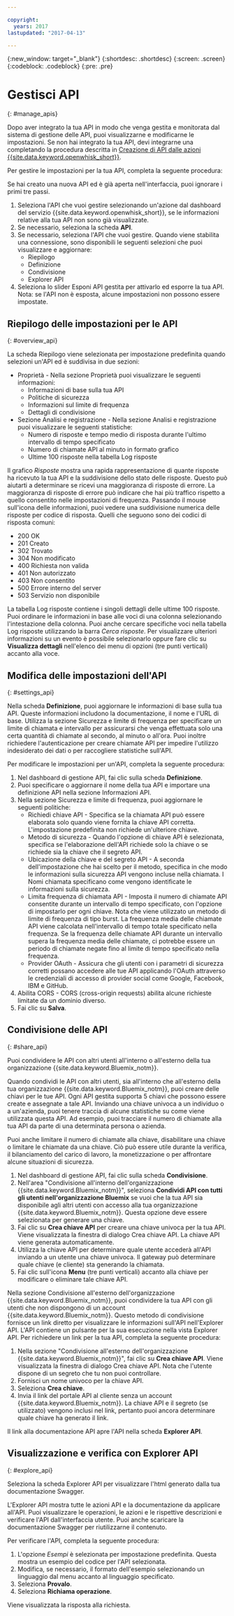 ```yaml
---

copyright:
  years: 2017
lastupdated: "2017-04-13"

---
```



{:new_window: target="_blank"}
{:shortdesc: .shortdesc}
{:screen: .screen}
{:codeblock: .codeblock}
{:pre: .pre}

# Gestisci API
{: #manage_apis}

Dopo aver integrato la tua API in modo che venga gestita e monitorata dal sistema di gestione delle API, puoi visualizzarne e modificarne le impostazioni. Se non hai integrato la tua API, devi integrarne una completando la procedura descritta in [Creazione di API dalle azioni {{site.data.keyword.openwhisk_short}}](manage_openwhisk_apis.html). 

Per gestire le impostazioni per la tua API, completa la seguente procedura:

Se hai creato una nuova API ed è già aperta nell'interfaccia, puoi ignorare i primi tre passi.

1. Seleziona l'API che vuoi gestire selezionando un'azione dal dashboard del servizio {{site.data.keyword.openwhisk_short}}, se le informazioni relative alla tua API non sono già visualizzate. 
2. Se necessario, seleziona la scheda **API**.
3. Se necessario, seleziona l'API che vuoi gestire. Quando viene stabilita una connessione, sono disponibili le seguenti selezioni che puoi visualizzare e aggiornare:
    * Riepilogo
    * Definizione
    * Condivisione
    * Explorer API
4. Seleziona lo slider Esponi API gestita per attivarlo ed esporre la tua API. Nota: se l'API non è esposta, alcune impostazioni non possono essere impostate.  

## Riepilogo delle impostazioni per le API
{: #overview_api}

La scheda Riepilogo viene selezionata per impostazione predefinita quando selezioni un'API ed è suddivisa in due sezioni:
* Proprietà - Nella sezione Proprietà puoi visualizzare le seguenti informazioni:
    * Informazioni di base sulla tua API
	* Politiche di sicurezza
	* Informazioni sul limite di frequenza
    * Dettagli di condivisione
* Sezione Analisi e registrazione - Nella sezione Analisi e registrazione puoi visualizzare le seguenti statistiche:
	* Numero di risposte e tempo medio di risposta durante l'ultimo intervallo di tempo specificato
    * Numero di chiamate API al minuto in formato grafico
    * Ultime 100 risposte nella tabella Log risposte
	
Il grafico *Risposte* mostra una rapida rappresentazione di quante risposte ha ricevuto la tua API e la suddivisione dello stato delle risposte. Questo può aiutarti a determinare se ricevi una maggioranza di risposte di errore. La maggioranza di risposte di errore può indicare che hai più traffico rispetto a quello consentito nelle impostazioni di frequenza. Passando il mouse sull'icona delle informazioni, puoi vedere una suddivisione numerica delle risposte per codice di risposta. Quelli che seguono sono dei codici di risposta comuni:
* 200  OK
* 201 Creato
* 302  Trovato
* 304  Non modificato
* 400  Richiesta non valida
* 401  Non autorizzato
* 403  Non consentito
* 500  Errore interno del server
* 503  Servizio non disponibile

La tabella Log risposte contiene i singoli dettagli delle ultime 100 risposte. Puoi ordinare le informazioni in base alle voci di una colonna selezionando l'intestazione della colonna. Puoi anche cercare specifiche voci nella tabella Log risposte utilizzando la barra *Cerca risposte*. Per visualizzare ulteriori informazioni su un evento è possibile selezionarlo oppure fare clic su **Visualizza dettagli** nell'elenco dei menu di opzioni (tre punti verticali) accanto alla voce.


## Modifica delle impostazioni dell'API
{: #settings_api}

Nella scheda **Definizione**, puoi aggiornare le informazioni di base sulla tua API. Queste informazioni includono la documentazione, il nome e l'URL di base. Utilizza la sezione Sicurezza e limite di frequenza per specificare un limite di chiamata e intervallo per assicurarsi che venga effettuata solo una certa quantità di chiamate al secondo, al minuto o all'ora. Puoi inoltre richiedere l'autenticazione per creare chiamate API per impedire l'utilizzo indesiderato dei dati o per raccogliere statistiche sull'API.

Per modificare le impostazioni per un'API, completa la seguente procedura:

1. Nel dashboard di gestione API, fai clic sulla scheda **Definizione**.
2. Puoi specificare o aggiornare il nome della tua API e importare una definizione API nella sezione Informazioni API.
3. Nella sezione Sicurezza e limite di frequenza, puoi aggiornare le seguenti politiche:
    * Richiedi chiave API - Specifica se la chiamata API può essere elaborata solo quando viene fornita la chiave API corretta. L'impostazione predefinita non richiede un'ulteriore chiave.
    * Metodo di sicurezza - Quando l'opzione di chiave API è selezionata, specifica se l'elaborazione dell'API richiede solo la chiave o se richiede sia la chiave che il segreto API. 
    * Ubicazione della chiave e del segreto API - A seconda dell'impostazione che hai scelto per il metodo, specifica in che modo le informazioni sulla sicurezza API vengono incluse nella chiamata. I Nomi chiamata specificano come vengono identificate le informazioni sulla sicurezza. 
    * Limita frequenza di chiamata API - Imposta il numero di chiamate API consentite durante un intervallo di tempo specificato, con l'opzione di impostarlo per ogni chiave. Nota che viene utilizzato un metodo di limite di frequenza di tipo burst. La frequenza media delle chiamate API viene calcolata nell'intervallo di tempo totale specificato nella frequenza. Se la frequenza delle chiamate API durante un intervallo supera la frequenza media delle chiamate, ci potrebbe essere un periodo di chiamate negate fino al limite di tempo specificato nella frequenza.   
    * Provider OAuth - Assicura che gli utenti con i parametri di sicurezza corretti possano accedere alle tue API applicando l'OAuth attraverso le credenziali di accesso di provider social come Google, Facebook, IBM e GitHub.
4. Abilita CORS - CORS (cross-origin requests) abilita alcune richieste limitate da un dominio diverso.
5. Fai clic su **Salva**.

## Condivisione delle API
{: #share_api}

Puoi condividere le API con altri utenti all'interno o all'esterno della tua organizzazione {{site.data.keyword.Bluemix_notm}}.

Quando condividi le API con altri utenti, sia all'interno che all'esterno della tua organizzazione {{site.data.keyword.Bluemix_notm}}, puoi creare delle chiavi per le tue API. Ogni API gestita supporta 5 chiavi che possono essere create e assegnate a tale API. Inviando una chiave univoca a un individuo o a un'azienda, puoi tenere traccia di alcune statistiche su come viene utilizzata questa API. Ad esempio, puoi tracciare il numero di chiamate alla tua API da parte di una determinata persona o azienda. 

Puoi anche limitare il numero di chiamate alla chiave, disabilitare una chiave o limitare le chiamate da una chiave. Ciò può essere utile durante la verifica, il bilanciamento del carico di lavoro, la monetizzazione o per affrontare alcune situazioni di sicurezza.   

1. Nel dashboard di gestione API, fai clic sulla scheda **Condivisione**.
2. Nell'area "Condivisione all'interno dell'organizzazione {{site.data.keyword.Bluemix_notm}}", seleziona **Condividi API con tutti gli utenti nell'organizzazione Bluemix** se vuoi che la tua API sia disponibile agli altri utenti con accesso alla tua organizzazione {{site.data.keyword.Bluemix_notm}}. Questa opzione deve essere selezionata per generare una chiave.
3. Fai clic su **Crea chiave API** per creare una chiave univoca per la tua API. Viene visualizzata la finestra di dialogo Crea chiave API. La chiave API viene generata automaticamente.
4. Utilizza la chiave API per determinare quale utente accederà all'API inviando a un utente una chiave univoca. Il gateway può determinare quale chiave (e cliente) sta generando la chiamata.
5. Fai clic sull'icona **Menu** (tre punti verticali) accanto alla chiave per modificare o eliminare tale chiave API. 

Nella sezione Condivisione all'esterno dell'organizzazione {{site.data.keyword.Bluemix_notm}}, puoi condividere la tua API con gli utenti che non dispongono di un account {{site.data.keyword.Bluemix_notm}}. Questo metodo di condivisione fornisce un link diretto per visualizzare le informazioni sull'API nell'Explorer API. L'API contiene un pulsante per la sua esecuzione nella vista Explorer API. Per richiedere un link per la tua API, completa la seguente procedura:

1. Nella sezione "Condivisione all'esterno dell'organizzazione {{site.data.keyword.Bluemix_notm}}", fai clic su **Crea chiave API**. Viene visualizzata la finestra di dialogo Crea chiave API.
     Nota che l'utente dispone di un segreto che tu non puoi controllare.
2. Fornisci un nome univoco per la chiave API.
3. Seleziona **Crea chiave**. 
4. Invia il link del portale API al cliente senza un account {{site.data.keyword.Bluemix_notm}}. La chiave API e il segreto (se utilizzato) vengono inclusi nel link, pertanto puoi ancora determinare quale chiave ha generato il link.
  
Il link alla documentazione API apre l'API nella scheda **Explorer API**.

## Visualizzazione e verifica con Explorer API
{: #explore_api}

Seleziona la scheda Explorer API per visualizzare l'html generato dalla tua documentazione Swagger. 

L'Explorer API mostra tutte le azioni API e la documentazione da applicare all'API. Puoi visualizzare le operazioni, le azioni e le rispettive descrizioni e verificare l'API dall'interfaccia utente. Puoi anche scaricare la documentazione Swagger per riutilizzarne il contenuto.

Per verificare l'API, completa la seguente procedura:
1. L'opzione *Esempi* è selezionata per impostazione predefinita. Questa mostra un esempio del codice per l'API selezionata.
2. Modifica, se necessario, il formato dell'esempio selezionando un linguaggio dal menu accanto al linguaggio specificato. 
3. Seleziona **Provalo**.
4. Seleziona **Richiama operazione**. 

Viene visualizzata la risposta alla richiesta.   
